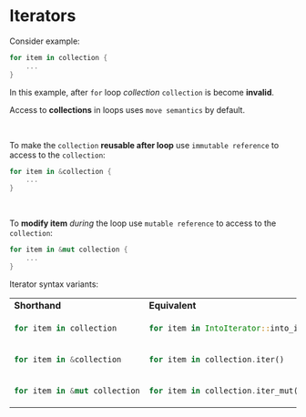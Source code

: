 # Iterators
Consider example:
```Rust
for item in collection {
    ...
}
```

In this example, after `for` loop *collection* `collection` is become **invalid**.<br>

Access to **collections** in loops uses `move semantics` by default.

<br>

To make the `collection` **reusable after loop** use `immutable reference` to access to the `collection`:
```Rust
for item in &collection {
    ...
}
```

<br>

To **modify item** *during* the loop use `mutable reference` to access to the `collection`:
```Rust
for item in &mut collection {
    ...
}
```

Iterator syntax variants:
<table>
<tr>
<td><b>Shorthand</b></td>
<td><b>Equivalent</b></td>
<tr>
<tr></tr>
<tr>
<td>

```Rust
for item in collection
```
</td>
<td>

```Rust
for item in IntoIterator::into_iter(collection)
```
</td>
</tr>
<tr></tr>
<tr>
<td>
        
```Rust
for item in &collection
```
</td>
        <td>

```Rust
for item in collection.iter()
```
</td>
</tr>
<tr></tr>
<tr>
<td>

```Rust
for item in &mut collection
```
</td>
<td>

```Rust
for item in collection.iter_mut()
```
</td>
    </tr>
</table>
